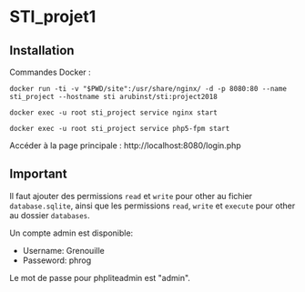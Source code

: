 # STI_projet1

## Installation

Commandes Docker :

`docker run -ti -v "$PWD/site":/usr/share/nginx/ -d -p 8080:80 --name sti_project --hostname sti arubinst/sti:project2018`

`docker exec -u root sti_project service nginx start`

`docker exec -u root sti_project service php5-fpm start`

Accéder à la page principale : http://localhost:8080/login.php

## Important

Il faut ajouter des permissions `read` et `write` pour other au fichier `database.sqlite`, ainsi que les permissions `read`, `write` et `execute` pour other au dossier `databases`.



Un compte admin est disponible:
* Username: Grenouille
* Passeword: phrog


Le mot de passe pour phpliteadmin est "admin".
